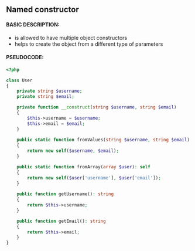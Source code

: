 ## Named constructor

#### BASIC DESCRIPTION:
- is allowed to have multiple object constructors 
- helps to create the object from a different type of parameters 

#### PSEUDOCODE:
```php
<?php

class User
{
    private string $username;
    private string $email;

    private function __construct(string $username, string $email)
    {
        $this->username = $username;
        $this->email = $email;
    }
    
    public static function fromValues(string $username, string $email): self
    {
        return new self($username, $email);
    }

    public static function fromArray(array $user): self
    {
        return new self($user['username'], $user['email']);
    }
    
    public function getUsername(): string
    {
        return $this->username;
    }

    public function getEmail(): string
    {
        return $this->email;
    }
}
```
